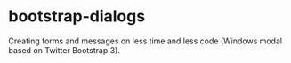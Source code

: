 bootstrap-dialogs
=================

Creating forms and messages on less time and less code (Windows modal based on Twitter Bootstrap 3).
